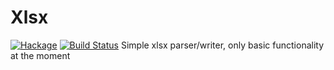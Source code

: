 Xlsx
==================================

[![Hackage](https://img.shields.io/hackage/v/xlsx.svg)](https://hackage.haskell.org/package/xlsx) [![Build Status](https://secure.travis-ci.org/qrilka/xlsx.svg)](http://travis-ci.org/qrilka/xlsx)
Simple xlsx parser/writer, only basic functionality at the moment
